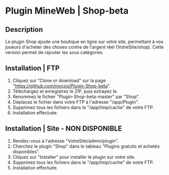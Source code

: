 # Plugin MineWeb | Shop-beta

## Description
Le plugin Shop ajoute une boutique en ligne sur votre site, permettant à vos joueurs d'acheter des choses contre de l'argent réel (VotreSite/shop).
Cette version permet de rajouter les sous catégories

## Installation | FTP
1. Cliquez sur "Clone or download" sur la page "https://github.com/nivcoo/Plugin-Shop-beta".
2. Téléchargez et enregistrez le ZIP, puis extrayez le.
3. Renommez le fichier "Plugin-Shop-beta-master" par "Shop".
4. Déplacez le fichier dans votre FTP à l'adresse "/app/Plugin".
5. Supprimez tous les fichiers dans le "/app/tmp/cache" de votre FTP.
6. Installation effectuée.

## Installation | Site - NON DISPONIBLE
1. Rendez-vous à l'adresse "VotreSite/admin/plugin".
2. Cherchez le plugin "Shop" dans le tableau "Plugins gratuits et achetés disponibles".
3. Cliquez sur "Installer" pour installer le plugin sur votre site.
4. Supprimez tous les fichiers dans le "/app/tmp/cache" de votre FTP.
5. Installation effectuée.
